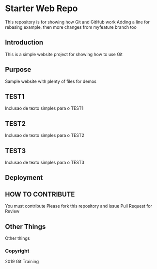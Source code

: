 # Starter Web Repo
This repository is for showing how Git and GitHub work
Adding a line for rebasing example, then more changes from myfeature branch too

## Introduction
This is a simple website project for showing how to use Git

## Purpose
Sample website with plenty of files for demos

## TEST1
Inclusao de texto simples para o TEST1

## TEST2
Inclusao de texto simples para o TEST2

## TEST3
Inclusao de texto simples para o TEST3

## Deployment

## HOW TO CONTRIBUTE
You must contribute
Please fork this repository and issue Pull Request for Review
## Other Things
Other things

### Copyright
2019 Git Training